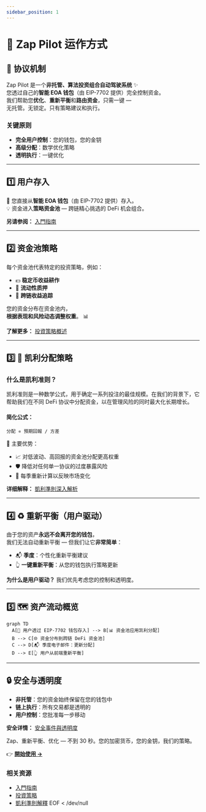 ```yaml
---
sidebar_position: 1
---
```


# 🚀 Zap Pilot 运作方式

## 🧠 协议机制

Zap Pilot 是一个**非托管、算法投资组合自动驾驶系统** ✨  
您透过自己的**智能 EOA 钱包**（由 EIP-7702 提供）完全控制资金。  
我们帮助您**优化**、**重新平衡**和**路由资金**，只需一键 —  
无托管。无锁定。只有策略建议和执行。

### 关键原则

- **完全用户控制**：您的钱包，您的金钥
- **高级分配**：数学优化策略
- **透明执行**：一键优化

---

## 1️⃣ 用户存入

👜 您直接从**智能 EOA 钱包**（由 EIP-7702 提供）存入。  
💡 资金进入**策略资金池** — 跨链精心挑选的 DeFi 机会组合。

**另请参阅：** [入門指南](../getting-started)

---

## 2️⃣ 资金池策略

每个资金池代表特定的投资策略，例如：

- 💵 **稳定币收益耕作**
- 🔗 **流动性质押**
- 🌉 **跨链收益追踪**

您的资金分布在资金池内，  
**根据表现和风险动态调整权重**。 📊

**了解更多：** [投資策略概述](../strategies)

---

## 3️⃣ 📐 凯利分配策略

### 什么是凯利准则？

凯利准则是一种数学公式，用于确定一系列投注的最佳规模。在我们的背景下，它帮助我们在不同 DeFi 协议中分配资金，以在管理风险的同时最大化长期增长。

#### 简化公式：

`分配 ∝ 預期回報 / 方差`

🧮 主要优势：

- 📈 对低波动、高回报的资金池分配更高权重
- 🛡️ 降低对任何单一协议的过度暴露风险
- 🔄 每季重新计算以反映市场变化

**详细解释：** [凱利準則深入解析](../strategies/kelly-criterion)

---

## 4️⃣ ♻️ 重新平衡（用户驱动）

由于您的资产**永远不会离开您的钱包**，  
我们无法自动重新平衡 — 但我们让它**非常简单**：

- 📬 **季度**：个性化重新平衡建议
- 👆 **一键重新平衡**：从您的钱包执行策略更新

**为什么是用户驱动？** 我们优先考虑您的控制和透明度。

---

## 5️⃣ 🗺️ 资产流动概览

```mermaid
graph TD
  A[🧍 用户透过 EIP-7702 钱包存入] --> B[📊 资金池应用凯利分配]
  B --> C[🌐 资金分布到跨链 DeFi 资金池]
  C --> D[📬 季度电子邮件：更新分配]
  D --> E[👆 用户从前端重新平衡]
```

---

## 🔒 安全与透明度

- **非托管**：您的资金始终保留在您的钱包中
- **链上执行**：所有交易都是透明的
- **用户控制**：您批准每一步移动

**安全详情：** [安全事件與透明度](../security)

Zap、重新平衡、优化 — 不到 30 秒。您的加密货币，您的金钥，我们的策略。

👉 **[開始使用 →](https://app.zap-pilot.org/)**

### 相关资源

- [入門指南](../getting-started)
- [投資策略](../strategies)
- [凱利準則解釋](../strategies/kelly-criterion) EOF < /dev/null
